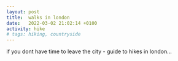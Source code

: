 ```yaml
---
layout: post
title:  walks in london
date:   2022-03-02 21:02:14 +0100
activity: hike
# tags: hiking, countryside
---
```


if you dont have time to leave the city - guide to hikes in london...